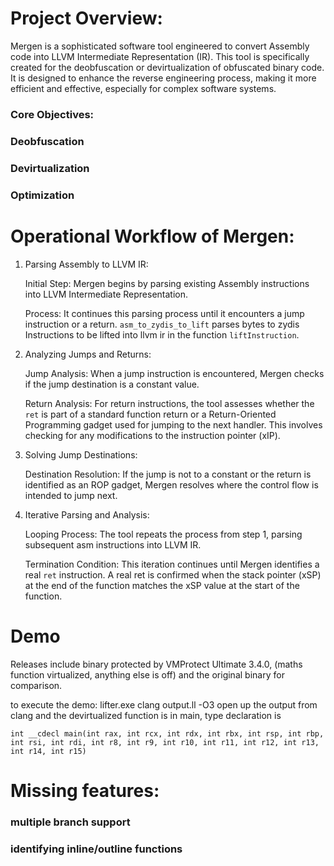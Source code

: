 # Project Overview:
Mergen is a sophisticated software tool engineered to convert Assembly code into LLVM Intermediate Representation (IR). This tool is specifically created for the deobfuscation or devirtualization of obfuscated binary code. It is designed to enhance the reverse engineering process, making it more efficient and effective, especially for complex software systems.

### Core Objectives:

### Deobfuscation

### Devirtualization

### Optimization


# Operational Workflow of Mergen:
1. Parsing Assembly to LLVM IR:

    Initial Step: Mergen begins by parsing existing Assembly instructions into LLVM Intermediate Representation.

    Process: It continues this parsing process until it encounters a jump instruction or a return. `asm_to_zydis_to_lift` parses bytes to zydis Instructions to be lifted into llvm ir in the function `liftInstruction`. 

2. Analyzing Jumps and Returns:

    Jump Analysis: When a jump instruction is encountered, Mergen checks if the jump destination is a constant value.

    Return Analysis: For return instructions, the tool assesses whether the `ret` is part of a standard function return or a Return-Oriented Programming gadget used for jumping to the next handler. This involves checking for any modifications to the instruction pointer (xIP).

3. Solving Jump Destinations:

    Destination Resolution: If the jump is not to a constant or the return is identified as an ROP gadget, Mergen resolves where the control flow is intended to jump next.

4. Iterative Parsing and Analysis:

    Looping Process: The tool repeats the process from step 1, parsing subsequent asm instructions into LLVM IR.

    Termination Condition: This iteration continues until Mergen identifies a real `ret` instruction. A real ret is confirmed when the stack pointer (xSP) at the end of the function matches the xSP value at the start of the function.


# Demo
Releases include binary protected by VMProtect Ultimate 3.4.0, (maths function virtualized, anything else is off) and the original binary for comparison.

to execute the demo:
lifter.exe
clang output.ll -O3 
open up the output from clang and the devirtualized function is in main, type declaration is 

```int __cdecl main(int rax, int rcx, int rdx, int rbx, int rsp, int rbp, int rsi, int rdi, int r8, int r9, int r10, int r11, int r12, int r13, int r14, int r15)```


# Missing features:

### multiple branch support

### identifying inline/outline functions



